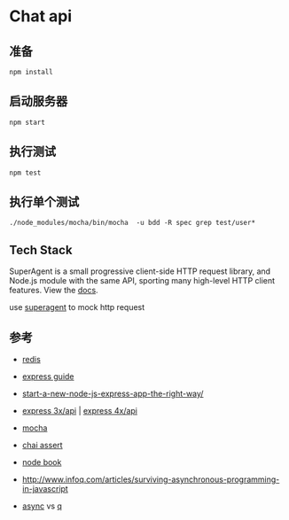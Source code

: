 # Chat api


## 准备

```
npm install
```

## 启动服务器

```
npm start
```

## 执行测试

```
npm test
```

## 执行单个测试

```
./node_modules/mocha/bin/mocha  -u bdd -R spec grep test/user*
```

## Tech Stack

SuperAgent is a small progressive client-side HTTP request library, and Node.js module with the same API, sporting many high-level HTTP client features. View the [docs](http://visionmedia.github.com/superagent/).


use [superagent](https://github.com/visionmedia/superagent) to mock http request


## 参考

- [redis](redis.io)

- [express guide](https://github.com/azat-co/expressjsguide/blob/master/res/app.js)

- [start-a-new-node-js-express-app-the-right-way/](http://www.bearfruit.org/2013/06/21/start-a-new-node-js-express-app-the-right-way/)

- [express 3x/api](http://expressjs.com/3x/api.html) | [express 4x/api](http://expressjs.com/4x/api.html)

- [mocha](http://visionmedia.github.io/mocha/)

- [chai assert](http://chaijs.com/)

- [node book](http://book.mixu.net/node/index.html)

- http://www.infoq.com/articles/surviving-asynchronous-programming-in-javascript

- [async](https://github.com/caolan/async) vs [q](https://github.com/kriskowal/q)
